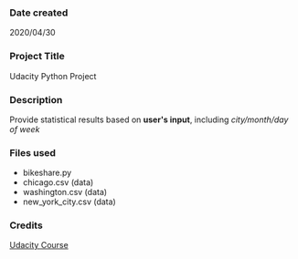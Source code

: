 ### Date created
2020/04/30

### Project Title
Udacity Python Project

### Description
Provide statistical results based on **user's input**, including *city/month/day of week*

### Files used
* bikeshare.py
* chicago.csv (data)
* washington.csv (data)
* new_york_city.csv (data)

### Credits
[Udacity Course](https://www.udacity.com/ "Title")
